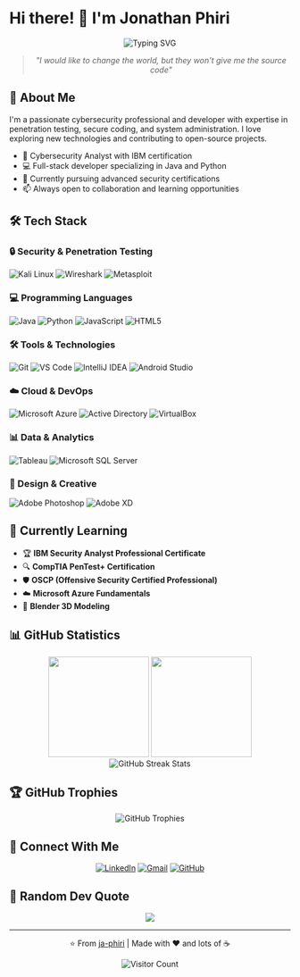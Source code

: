 # Hi there! 👋 I'm Jonathan Phiri

<div align="center">
  <img src="https://readme-typing-svg.herokuapp.com?font=Fira+Code&pause=1000&color=00D9FF&center=true&vCenter=true&width=435&lines=Cybersecurity+Enthusiast;Full+Stack+Developer;Always+Learning+New+Things" alt="Typing SVG" />
</div>

<div align="center">
  
> *"I would like to change the world, but they won't give me the source code"*

</div>

## 🚀 About Me

I'm a passionate cybersecurity professional and developer with expertise in penetration testing, secure coding, and system administration. I love exploring new technologies and contributing to open-source projects.

- 🔐 Cybersecurity Analyst with IBM certification
- 💻 Full-stack developer specializing in Java and Python
- 🌱 Currently pursuing advanced security certifications
- 📫 Always open to collaboration and learning opportunities

## 🛠️ Tech Stack

### 🔒 Security & Penetration Testing
![Kali Linux](https://img.shields.io/badge/Kali%20Linux-557C94?style=for-the-badge&logo=kalilinux&logoColor=white)
![Wireshark](https://img.shields.io/badge/Wireshark-1679A7?style=for-the-badge&logo=wireshark&logoColor=white)
![Metasploit](https://img.shields.io/badge/Metasploit-2596CD?style=for-the-badge&logo=metasploit&logoColor=white)

### 💻 Programming Languages
![Java](https://img.shields.io/badge/Java-ED8B00?style=for-the-badge&logo=openjdk&logoColor=white)
![Python](https://img.shields.io/badge/Python-3776AB?style=for-the-badge&logo=python&logoColor=white)
![JavaScript](https://img.shields.io/badge/JavaScript-F7DF1E?style=for-the-badge&logo=javascript&logoColor=black)
![HTML5](https://img.shields.io/badge/HTML5-E34F26?style=for-the-badge&logo=html5&logoColor=white)

### 🛠️ Tools & Technologies
![Git](https://img.shields.io/badge/Git-F05032?style=for-the-badge&logo=git&logoColor=white)
![VS Code](https://img.shields.io/badge/VS%20Code-007ACC?style=for-the-badge&logo=visual-studio-code&logoColor=white)
![IntelliJ IDEA](https://img.shields.io/badge/IntelliJ%20IDEA-000000.svg?style=for-the-badge&logo=intellij-idea&logoColor=white)
![Android Studio](https://img.shields.io/badge/Android%20Studio-3DDC84?style=for-the-badge&logo=android-studio&logoColor=white)

### ☁️ Cloud & DevOps
![Microsoft Azure](https://img.shields.io/badge/Microsoft%20Azure-0089D0?style=for-the-badge&logo=microsoft-azure&logoColor=white)
![Active Directory](https://img.shields.io/badge/Active%20Directory-0078D4?style=for-the-badge&logo=microsoft&logoColor=white)
![VirtualBox](https://img.shields.io/badge/VirtualBox-183A61?style=for-the-badge&logo=virtualbox&logoColor=white)

### 📊 Data & Analytics
![Tableau](https://img.shields.io/badge/Tableau-E97627?style=for-the-badge&logo=tableau&logoColor=white)
![Microsoft SQL Server](https://img.shields.io/badge/Microsoft%20SQL%20Server-CC2927?style=for-the-badge&logo=microsoft-sql-server&logoColor=white)

### 🎨 Design & Creative
![Adobe Photoshop](https://img.shields.io/badge/Adobe%20Photoshop-31A8FF?style=for-the-badge&logo=adobe-photoshop&logoColor=white)
![Adobe XD](https://img.shields.io/badge/Adobe%20XD-470137?style=for-the-badge&logo=adobe-xd&logoColor=white)

## 🎯 Currently Learning

- 🏆 **IBM Security Analyst Professional Certificate**
- 🔍 **CompTIA PenTest+ Certification**
- 🛡️ **OSCP (Offensive Security Certified Professional)**
- ☁️ **Microsoft Azure Fundamentals**
- 🎨 **Blender 3D Modeling**

## 📊 GitHub Statistics

<div align="center">
  <img height="180em" src="https://github-readme-stats.vercel.app/api?username=ja-phiri&show_icons=true&theme=tokyonight&include_all_commits=true&count_private=true"/>
  <img height="180em" src="https://github-readme-stats.vercel.app/api/top-langs/?username=ja-phiri&layout=compact&langs_count=8&theme=tokyonight"/>
</div>

<div align="center">
  <img src="https://github-readme-streak-stats.herokuapp.com/?user=ja-phiri&theme=tokyonight" alt="GitHub Streak Stats"/>
</div>

## 🏆 GitHub Trophies

<div align="center">
  <img src="https://github-profile-trophy.vercel.app/?username=ja-phiri&theme=onedark&no-frame=true&no-bg=true&margin-w=4" alt="GitHub Trophies"/>
</div>

## 🤝 Connect With Me

<div align="center">
  
[![LinkedIn](https://img.shields.io/badge/LinkedIn-0077B5?style=for-the-badge&logo=linkedin&logoColor=white)](https://www.linkedin.com/in/jonathan-phiri-80a4a7218)
[![Gmail](https://img.shields.io/badge/Gmail-D14836?style=for-the-badge&logo=gmail&logoColor=white)](mailto:j0n9.phiri@gmail.com)
[![GitHub](https://img.shields.io/badge/GitHub-100000?style=for-the-badge&logo=github&logoColor=white)](https://github.com/ja-phiri)

</div>

## 💭 Random Dev Quote

<div align="center">
  
![](https://quotes-github-readme.vercel.app/api?type=horizontal&theme=tokyonight)

</div>

---

<div align="center">
  
⭐️ From [ja-phiri](https://github.com/ja-phiri) | Made with ❤️ and lots of ☕

![Visitor Count](https://komarev.com/ghpvc/?username=ja-phiri&color=blue&style=flat-square)

</div>
